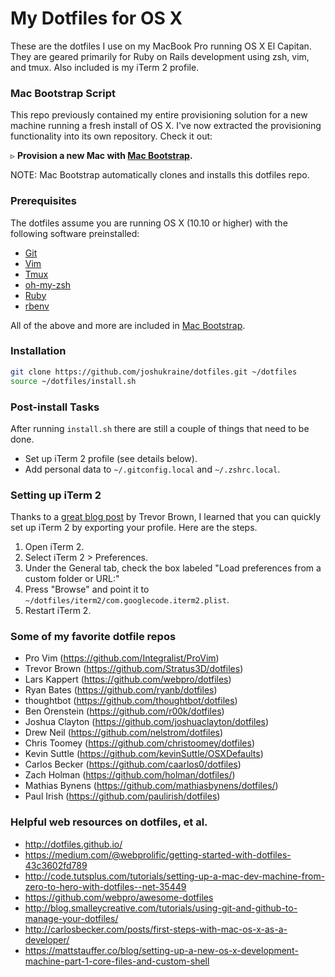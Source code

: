 # My Dotfiles for OS X

These are the dotfiles I use on my MacBook Pro running OS X El Capitan. They are geared primarily for Ruby on Rails development using zsh, vim, and tmux. Also included is my iTerm 2 profile.

### Mac Bootstrap Script

This repo previously contained my entire provisioning solution for a new machine running a fresh install of OS X. I've now extracted the provisioning functionality into its own repository. Check it out:

&#9657; **Provision a new Mac with [Mac Bootstrap](#).**

NOTE: Mac Bootstrap automatically clones and installs this dotfiles repo.


### Prerequisites

The dotfiles assume you are running OS X (10.10 or higher) with the following software preinstalled:

* [Git](https://git-scm.com/)
* [Vim](http://www.vim.org/)
* [Tmux](http://tmux.sourceforge.net/)
* [oh-my-zsh](https://github.com/robbyrussell/oh-my-zsh)
* [Ruby](https://www.ruby-lang.org/en/)
* [rbenv](https://github.com/sstephenson/rbenv)

All of the above and more are included in [Mac Bootstrap]().

### Installation

```sh
git clone https://github.com/joshukraine/dotfiles.git ~/dotfiles
source ~/dotfiles/install.sh
```


### Post-install Tasks

After running `install.sh` there are still a couple of things that need to be done.

* Set up iTerm 2 profile (see details below).
* Add personal data to `~/.gitconfig.local` and `~/.zshrc.local`.


### Setting up iTerm 2

Thanks to a [great blog post](http://stratus3d.com/blog/2015/02/28/sync-iterm2-profile-with-dotfiles-repository/) by Trevor Brown, I learned that you can quickly set up iTerm 2 by exporting your profile. Here are the steps.

1. Open iTerm 2.
2. Select iTerm 2 > Preferences.
3. Under the General tab, check the box labeled "Load preferences from a custom folder or URL:"
4. Press "Browse" and point it to `~/dotfiles/iterm2/com.googlecode.iterm2.plist`.
5. Restart iTerm 2.


### Some of my favorite dotfile repos

* Pro Vim (https://github.com/Integralist/ProVim)
* Trevor Brown (https://github.com/Stratus3D/dotfiles)
* Lars Kappert (https://github.com/webpro/dotfiles)
* Ryan Bates (https://github.com/ryanb/dotfiles)
* thoughtbot (https://github.com/thoughtbot/dotfiles)
* Ben Orenstein (https://github.com/r00k/dotfiles)
* Joshua Clayton (https://github.com/joshuaclayton/dotfiles)
* Drew Neil (https://github.com/nelstrom/dotfiles)
* Chris Toomey (https://github.com/christoomey/dotfiles)
* Kevin Suttle (https://github.com/kevinSuttle/OSXDefaults)
* Carlos Becker (https://github.com/caarlos0/dotfiles)
* Zach Holman (https://github.com/holman/dotfiles/)
* Mathias Bynens (https://github.com/mathiasbynens/dotfiles/)
* Paul Irish (https://github.com/paulirish/dotfiles)


### Helpful web resources on dotfiles, et al.

* http://dotfiles.github.io/
* https://medium.com/@webprolific/getting-started-with-dotfiles-43c3602fd789
* http://code.tutsplus.com/tutorials/setting-up-a-mac-dev-machine-from-zero-to-hero-with-dotfiles--net-35449
* https://github.com/webpro/awesome-dotfiles
* http://blog.smalleycreative.com/tutorials/using-git-and-github-to-manage-your-dotfiles/
* http://carlosbecker.com/posts/first-steps-with-mac-os-x-as-a-developer/
* https://mattstauffer.co/blog/setting-up-a-new-os-x-development-machine-part-1-core-files-and-custom-shell

